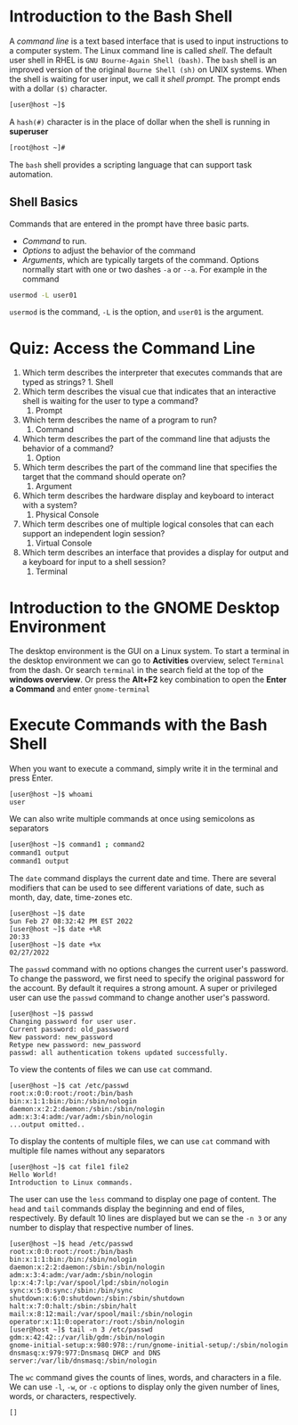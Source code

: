 # Introduction to the Bash Shell
A *command line* is a text based interface that is used to input instructions to a computer system. The Linux command line is called *shell*.
The default user shell in RHEL is `GNU Bourne-Again Shell (bash)`. The `bash` shell is an improved version of the original `Bourne Shell (sh)` on UNIX systems.
When the shell is waiting for user input, we call it *shell prompt.* The prompt ends with a dollar `($)` character.
```bash
[user@host ~]$
```
A `hash(#)` character is in the place of dollar when the shell is running in **superuser**
```bash
[root@host ~]#
```
The `bash` shell provides a scripting language that can support task automation.
## Shell Basics
Commands that are entered in the prompt have three basic parts.
- *Command* to run.
- *Options* to adjust the behavior of the command
- *Arguments*, which are typically targets of the command.
Options normally start with one or two dashes `-a` or `--a`.
For example in the command
```bash
usermod -L user01
```
`usermod` is the command, `-L` is the option, and `user01` is the argument.

# Quiz: Access the Command Line
1.   Which term describes the interpreter that executes commands that are typed as strings?
	1. Shell
2. Which term describes the visual cue that indicates that an interactive shell is waiting for the user to type a command?
	1. Prompt
3. Which term describes the name of a program to run?
	1. Command
4. Which term describes the part of the command line that adjusts the behavior of a command?
	1. Option
5. Which term describes the part of the command line that specifies the target that the command should operate on?
	1. Argument
6. Which term describes the hardware display and keyboard to interact with a system?
	1. Physical Console
7. Which term describes one of multiple logical consoles that can each support an independent login session?
	1. Virtual Console
8. Which term describes an interface that provides a display for output and a keyboard for input to a shell session?
	1. Terminal
# Introduction to the GNOME Desktop Environment
The desktop environment is the GUI on a Linux system. To start a terminal in the desktop environment we can go to **Activities** overview, select `Terminal` from the dash. Or search `terminal` in the search field at the top of the **windows overview**. Or press the **Alt+F2** key combination to open the **Enter a Command** and enter `gnome-terminal`

# Execute Commands with the Bash Shell
When you want to execute a command, simply write it in the terminal and press Enter.
```
[user@host ~]$ whoami
user
```
We can also write multiple commands at once using semicolons as separators
```bash
[user@host ~]$ command1 ; command2
command1 output
command1 output
```
The `date`  command displays the current date and time. There are several modifiers that can be used to see different variations of date, such as month, day, date, time-zones etc.
```
[user@host ~]$ date
Sun Feb 27 08:32:42 PM EST 2022
[user@host ~]$ date +%R
20:33
[user@host ~]$ date +%x
02/27/2022
```
The `passwd` command with no options changes the current user's password. To change the password, we first need to specify the original password for the account. By default it requires a strong amount. A super or privileged user can use the `passwd` command to change another user's password.
```
[user@host ~]$ passwd
Changing password for user user.
Current password: old_password
New password: new_password
Retype new password: new_password
passwd: all authentication tokens updated successfully.
```
To view the contents of files we can use `cat` command.
```
[user@host ~]$ cat /etc/passwd
root:x:0:0:root:/root:/bin/bash
bin:x:1:1:bin:/bin:/sbin/nologin
daemon:x:2:2:daemon:/sbin:/sbin/nologin
adm:x:3:4:adm:/var/adm:/sbin/nologin
...output omitted..
```
To display the contents of multiple files, we can use `cat` command with multiple file names without any separators
```
[user@host ~]$ cat file1 file2
Hello World!
Introduction to Linux commands.
```
The user can use the `less` command to display one page of content.
The `head` and `tail` commands display the beginning and end of files, respectively. By default 10 lines are displayed but we can se the `-n 3` or any number to display that respective number of lines.
```
[user@host ~]$ head /etc/passwd
root:x:0:0:root:/root:/bin/bash
bin:x:1:1:bin:/bin:/sbin/nologin
daemon:x:2:2:daemon:/sbin:/sbin/nologin
adm:x:3:4:adm:/var/adm:/sbin/nologin
lp:x:4:7:lp:/var/spool/lpd:/sbin/nologin
sync:x:5:0:sync:/sbin:/bin/sync
shutdown:x:6:0:shutdown:/sbin:/sbin/shutdown
halt:x:7:0:halt:/sbin:/sbin/halt
mail:x:8:12:mail:/var/spool/mail:/sbin/nologin
operator:x:11:0:operator:/root:/sbin/nologin
[user@host ~]$ tail -n 3 /etc/passwd
gdm:x:42:42::/var/lib/gdm:/sbin/nologin
gnome-initial-setup:x:980:978::/run/gnome-initial-setup/:/sbin/nologin
dnsmasq:x:979:977:Dnsmasq DHCP and DNS server:/var/lib/dnsmasq:/sbin/nologin
```
The `wc` command gives the counts of lines, words, and characters in a file. We can use `-l`, `-w`, or `-c` options to display only the given number of lines, words, or characters, respectively.
```
[]
```